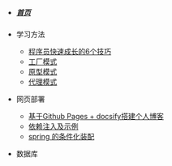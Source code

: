 - ##### [**首页**](README.md)

-   学习方法

    -   [程序员快速成长的6个技巧](工作方法/程序员快速成长的6个技巧.md)
    -   [工厂模式]()
    -   [原型模式](desgin-pattern/设计模式之原型模式.md)
    -   [代理模式](desgin-pattern/设计模式之代理模式.md)

-   网页部署

    -   [基于Github Pages + docsify搭建个人博客](网页部署/基于GithubPages和docsify搭建个人博客.md)
    -   [依赖注入及示例](spring/【10分钟学Spring】：（二）一文搞懂spring依赖注入（DI）.md)
    -   [spring 的条件化装配](spring/【10分钟学Spring】：（三）你了解spring的高级装配吗_条件化装配bean.md)

-   数据库
